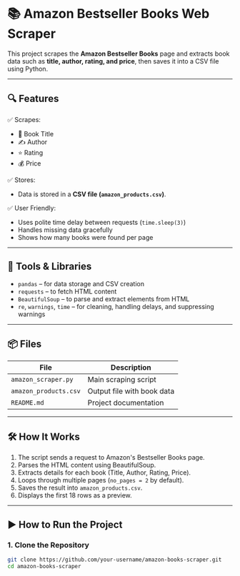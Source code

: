 

# 📚 Amazon Bestseller Books Web Scraper

This project scrapes the **Amazon Bestseller Books** page and extracts book data such as **title, author, rating, and price**, then saves it into a CSV file using Python.

---

## 🔍 Features

✅ Scrapes:
- 📖 Book Title  
- ✍️ Author  
- ⭐ Rating  
- 💰 Price  

✅ Stores:
- Data is stored in a **CSV file (`amazon_products.csv`)**.

✅ User Friendly:
- Uses polite time delay between requests (`time.sleep(3)`)  
- Handles missing data gracefully  
- Shows how many books were found per page  

---

## 🧰 Tools & Libraries

- `pandas` – for data storage and CSV creation  
- `requests` – to fetch HTML content  
- `BeautifulSoup` – to parse and extract elements from HTML  
- `re`, `warnings`, `time` – for cleaning, handling delays, and suppressing warnings

---

## 📦 Files

| File                     | Description                          |
|--------------------------|--------------------------------------|
| `amazon_scraper.py`      | Main scraping script                 |
| `amazon_products.csv`    | Output file with book data           |
| `README.md`              | Project documentation                |

---

## 🛠 How It Works

1. The script sends a request to Amazon's Bestseller Books page.
2. Parses the HTML content using BeautifulSoup.
3. Extracts details for each book (Title, Author, Rating, Price).
4. Loops through multiple pages (`no_pages = 2` by default).
5. Saves the result into `amazon_products.csv`.
6. Displays the first 18 rows as a preview.

---

## ▶️ How to Run the Project

### 1. Clone the Repository

```bash
git clone https://github.com/your-username/amazon-books-scraper.git
cd amazon-books-scraper
